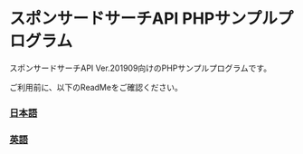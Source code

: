 # スポンサードサーチAPI PHPサンプルプログラム

スポンサードサーチAPI Ver.201909向けのPHPサンプルプログラムです。

ご利用前に、以下のReadMeをご確認ください。

### [日本語](./readme_JA.txt)
### [英語](./readme_EN.txt)